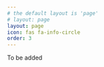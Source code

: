 ```yaml
---
# the default layout is 'page'
# layout: page
layout: page
icon: fas fa-info-circle
order: 3
---
```


To be added


